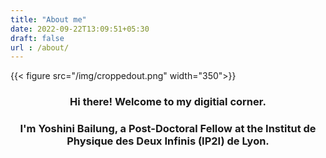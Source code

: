 ```yaml
---
title: "About me"
date: 2022-09-22T13:09:51+05:30
draft: false
url : /about/
---
```


{{< figure src="/img/croppedout.png" width="350">}}

### <center>Hi there! Welcome to my digitial corner.</center>
### <center>I'm Yoshini Bailung, a Post-Doctoral Fellow at the Institut de Physique des Deux Infinis (IP2I) de Lyon.</center>

</center>

